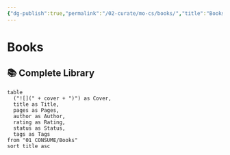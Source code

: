 ```yaml
---
{"dg-publish":true,"permalink":"/02-curate/mo-cs/books/","title":"Books Overview","contentClasses":"cards","tags":["books","library"]}
---
```



# Books

## 📚 Complete Library
```dataview
table 
  ("![](" + cover + ")") as Cover,
  title as Title,
  pages as Pages,
  author as Author,
  rating as Rating,
  status as Status,
  tags as Tags
from "01 CONSUME/Books"
sort title asc
